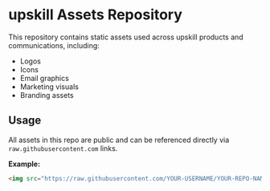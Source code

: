 # upskill Assets Repository

This repository contains static assets used across upskill products and communications, including:

- Logos
- Icons
- Email graphics
- Marketing visuals
- Branding assets

## Usage

All assets in this repo are public and can be referenced directly via `raw.githubusercontent.com` links.

**Example:**

```html
<img src="https://raw.githubusercontent.com/YOUR-USERNAME/YOUR-REPO-NAME/main/logo.png" alt="upskill logo" />
